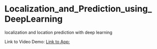 # Localization_and_Prediction_using_DeepLearning
localization and location prediction with deep learning

Link to Video Demo: <a href='https://github.com/mkmagaya/Localization_and_Prediction_using_DeepLearning'/>
Link to App: <a href='https://github.com/mkmagaya/Localization_and_Prediction_using_DeepLearning'/>    
    

